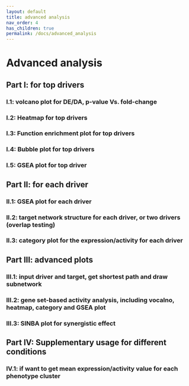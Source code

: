 ```yaml
---
layout: default
title: advanced analysis
nav_order: 4
has_children: true
permalink: /docs/advanced_analysis
---
```


# Advanced analysis

## Part I: for top drivers

### I.1: volcano plot for DE/DA, p-value Vs. fold-change

### I.2: Heatmap for top drivers

### I.3: Function enrichment plot for top drivers

### I.4: Bubble plot for top drivers

### I.5: GSEA plot for top driver

## Part II: for each driver

### II.1: GSEA plot for each driver

### II.2: target network structure for each driver, or two drivers (overlap testing)

### II.3: category plot for the expression/activity for each driver

## Part III: advanced plots

### III.1: input driver and target, get shortest path and draw subnetwork

### III.2: gene set-based activity analysis, including vocalno, heatmap, category and GSEA plot

### III.3: SINBA plot for synergistic effect

## Part IV: Supplementary usage for different conditions

### IV.1: if want to get mean expression/activity value for each phenotype cluster

